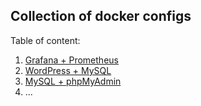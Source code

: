 ## Collection of docker configs

Table of content:<br>
1. [Grafana + Prometheus](1/)
2. [WordPress + MySQL](2/)
3. [MySQL + phpMyAdmin](3/)
4. ...

